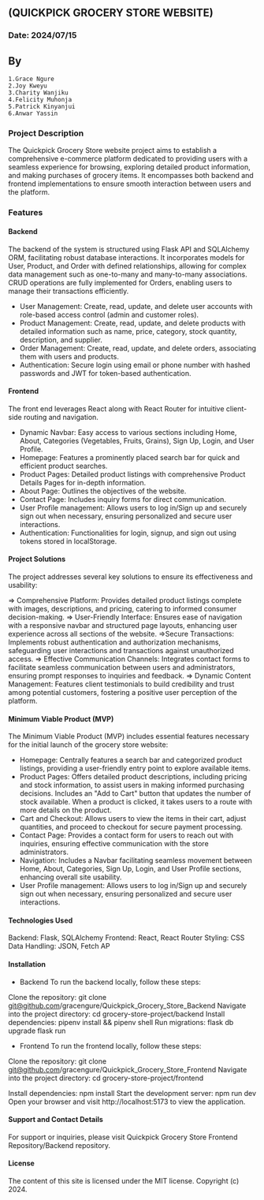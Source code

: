 ## (QUICKPICK GROCERY STORE WEBSITE)

### Date: 2024/07/15

## By
    1.Grace Ngure
    2.Joy Kweyu
    3.Charity Wanjiku
    4.Felicity Muhonja
    5.Patrick Kinyanjui
    6.Anwar Yassin

### Project Description
The Quickpick Grocery Store website project aims to establish a comprehensive e-commerce platform dedicated to providing users with a seamless experience for browsing, exploring detailed product information, and making purchases of grocery items. It encompasses both backend and frontend implementations to ensure smooth interaction between users and the platform.

### Features
  #### Backend
The backend of the system is structured using Flask API and SQLAlchemy ORM, facilitating robust database interactions. It incorporates models for User, Product, and Order with defined relationships, allowing for complex data management such as one-to-many and many-to-many associations. CRUD operations are fully implemented for Orders, enabling users to manage their transactions efficiently.

* User Management: Create, read, update, and delete user accounts with role-based access control (admin and customer roles).
* Product Management: Create, read, update, and delete products with detailed information such as name, price, category, stock quantity, description, and supplier.
* Order Management: Create, read, update, and delete orders, associating them with users and products.
* Authentication: Secure login using email or phone number with hashed passwords and JWT for token-based authentication.

 #### Frontend 
The front end leverages React along with React Router for intuitive client-side routing and navigation.

* Dynamic Navbar: Easy access to various sections including Home, About, Categories (Vegetables, Fruits, Grains), Sign Up, Login, and User Profile.
* Homepage: Features a prominently placed search bar for quick and efficient product searches.
* Product Pages: Detailed product listings with comprehensive Product Details Pages for in-depth information.
* About Page: Outlines the objectives of the website.
* Contact Page: Includes inquiry forms for direct communication.
* User Profile management: Allows users to log in/Sign up and securely sign out when necessary, ensuring personalized and secure user interactions.
* Authentication: Functionalities for login, signup, and sign out using tokens stored in localStorage.

#### Project Solutions
The project addresses several key solutions to ensure its effectiveness and usability:

=> Comprehensive Platform: Provides detailed product listings complete with images, descriptions, and pricing, catering to informed consumer decision-making.
=> User-Friendly Interface: Ensures ease of navigation with a responsive navbar and structured page layouts, enhancing user experience across all sections of the website.
=>Secure Transactions: Implements robust authentication and authorization mechanisms, safeguarding user interactions and transactions against unauthorized access.
=> Effective Communication Channels: Integrates contact forms to facilitate seamless communication between users and administrators, ensuring prompt responses to inquiries and feedback.
=> Dynamic Content Management: Features client testimonials to build credibility and trust among potential customers, fostering a positive user perception of the platform.

#### Minimum Viable Product (MVP)
The Minimum Viable Product (MVP) includes essential features necessary for the initial launch of the grocery store website:

* Homepage: Centrally features a search bar and categorized product listings, providing a user-friendly entry point to explore available items.
* Product Pages: Offers detailed product descriptions, including pricing and stock information, to assist users in making informed purchasing decisions. Includes an "Add to Cart" button that updates the number of stock available. When a product is clicked, it takes users to a route with more details on the product.
* Cart and Checkout: Allows users to view the items in their cart, adjust quantities, and proceed to checkout for secure payment processing.
* Contact Page: Provides a contact form for users to reach out with inquiries, ensuring effective communication with the store administrators.
* Navigation: Includes a Navbar facilitating seamless movement between Home, About, Categories, Sign Up, Login, and User Profile sections, enhancing overall site usability.
* User Profile management: Allows users to log in/Sign up and securely sign out when necessary, ensuring personalized and secure user interactions.

#### Technologies Used
Backend: Flask, SQLAlchemy
Frontend: React, React Router
Styling: CSS
Data Handling: JSON, Fetch AP

#### Installation
* Backend
To run the backend locally, follow these steps:

Clone the repository:
git clone git@github.com/gracengure/Quickpick_Grocery_Store_Backend
Navigate into the project directory:
cd grocery-store-project/backend
Install dependencies:
pipenv install && pipenv shell
Run migrations:
flask db upgrade
flask run

* Frontend
To run the frontend locally, follow these steps:

Clone the repository:
git clone git@github.com/gracengure/Quickpick_Grocery_Store_Frontend
Navigate into the project directory:
cd grocery-store-project/frontend

Install dependencies:
npm install
Start the development server:
npm run dev
Open your browser and visit http://localhost:5173 to view the application.


#### Support and Contact Details

For support or inquiries, please visit Quickpick Grocery Store Frontend Repository/Backend repository.

#### License

The content of this site is licensed under the MIT license.
Copyright (c) 2024.

